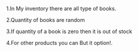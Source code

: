 1.In My inventory there are all type of books.

2.Quantity of books are random 

3.If quantity of a book is zero then it is out of stock

4.For other products you can But it option!.

